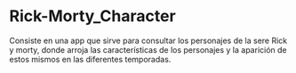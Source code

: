 # Rick-Morty_Character
Consiste en una app que sirve para consultar los personajes de la sere Rick y morty, donde arroja las características de los personajes y la aparición de estos mismos en las diferentes temporadas.
